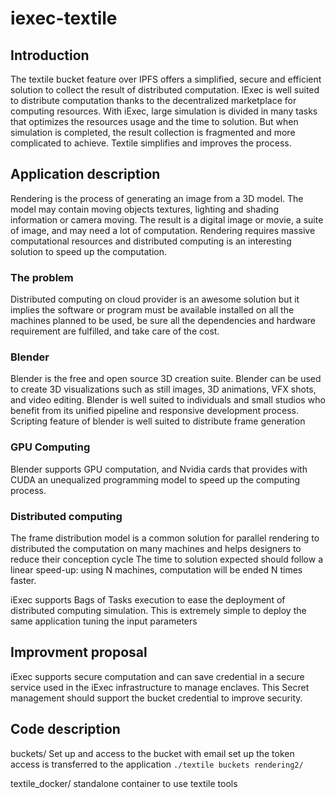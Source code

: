 # iexec-textile


## Introduction
The textile bucket feature over IPFS offers a simplified, secure and efficient solution to collect the result of distributed computation. IExec is well suited to distribute computation thanks to the decentralized marketplace for computing resources. With iExec, large simulation is divided in many tasks that optimizes the resources usage and the time to solution. But when simulation is completed, the result collection is fragmented and more complicated to achieve. Textile simplifies and improves the process.

## Application description

Rendering is the process of generating an image from a 3D model. The model may contain moving objects textures, lighting and shading information or camera moving.
The result is a digital image or movie, a suite of image, and may need a lot of computation. 
Rendering requires massive computational resources and distributed computing is an interesting solution to speed up the computation.

### The problem
Distributed computing on cloud provider is an awesome solution but it implies the software or program must be available installed on all the machines planned to be used, be sure all the dependencies and hardware requirement are fulfilled, and take care of the cost.

### Blender 

Blender is the free and open source 3D creation suite. Blender can be used to create 3D visualizations such as still images, 3D animations, VFX shots, and video editing. Blender is well suited to individuals and small studios who benefit from its unified pipeline and responsive development process. Scripting feature of blender is well suited to distribute frame generation

### GPU Computing 

Blender supports GPU computation, and Nvidia cards that provides with CUDA an unequalized programming model to speed up the computing process. 

### Distributed computing 

The frame distribution model is a common solution for parallel rendering to distributed the computation on many machines and helps designers to reduce their conception cycle
The time to solution expected should follow a linear speed-up: using N machines, computation will be ended N times faster.  

iExec supports Bags of Tasks execution to ease the deployment of distributed computing simulation. This is extremely simple to deploy the same application tuning the input parameters


## Improvment proposal
iExec supports secure computation and can save credential in a secure service used in the iExec infrastructure to manage enclaves. This Secret management should support the bucket credential to improve security.     


## Code description

buckets/ 
Set up and access to the bucket with email set up 
the token access is transferred to the application 
```./textile buckets rendering2/```

textile_docker/
standalone container to use textile tools



